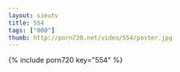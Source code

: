 ```yaml
--- 
layout: sieutv
title: 554
tags: ["000"]
thumb: http://porn720.net/video/554/poster.jpg
---
```

{% include porn720 key="554" %} 
